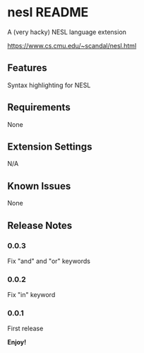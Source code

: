 # nesl README

A (very hacky) NESL language extension

https://www.cs.cmu.edu/~scandal/nesl.html

## Features

Syntax highlighting for NESL

## Requirements

None

## Extension Settings

N/A

## Known Issues

None

## Release Notes

### 0.0.3

Fix "and" and "or" keywords

### 0.0.2

Fix "in" keyword

### 0.0.1

First release

**Enjoy!**
